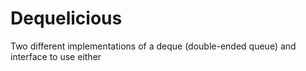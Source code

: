 # Dequelicious
Two different implementations of a deque (double-ended queue) and interface to use either
